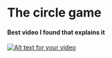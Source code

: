 # The circle game


#### Best video I found that explains it

[![Alt text for your video](https://img.youtube.com/vi/8e0JCmHBA44/0.jpg)](http://www.youtube.com/watch?v=8e0JCmHBA44)

